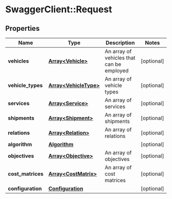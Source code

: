 # SwaggerClient::Request

## Properties
Name | Type | Description | Notes
------------ | ------------- | ------------- | -------------
**vehicles** | [**Array&lt;Vehicle&gt;**](Vehicle.md) | An array of vehicles that can be employed | [optional] 
**vehicle_types** | [**Array&lt;VehicleType&gt;**](VehicleType.md) | An array of vehicle types | [optional] 
**services** | [**Array&lt;Service&gt;**](Service.md) | An array of services | [optional] 
**shipments** | [**Array&lt;Shipment&gt;**](Shipment.md) | An array of shipments | [optional] 
**relations** | [**Array&lt;Relation&gt;**](Relation.md) | An array of relations | [optional] 
**algorithm** | [**Algorithm**](Algorithm.md) |  | [optional] 
**objectives** | [**Array&lt;Objective&gt;**](Objective.md) | An array of objectives | [optional] 
**cost_matrices** | [**Array&lt;CostMatrix&gt;**](CostMatrix.md) | An array of cost matrices | [optional] 
**configuration** | [**Configuration**](Configuration.md) |  | [optional] 



